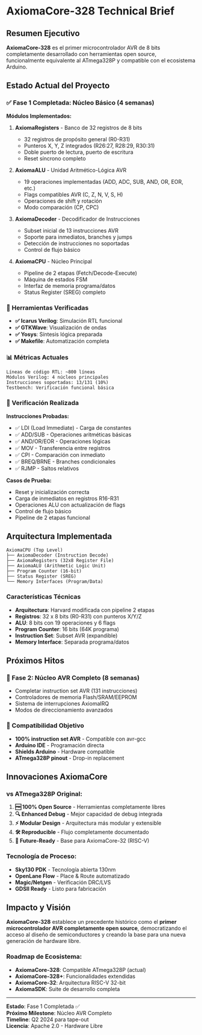# AxiomaCore-328 Technical Brief

## Resumen Ejecutivo

**AxiomaCore-328** es el primer microcontrolador AVR de 8 bits completamente desarrollado con herramientas open source, funcionalmente equivalente al ATmega328P y compatible con el ecosistema Arduino.

## Estado Actual del Proyecto

### ✅ Fase 1 Completada: Núcleo Básico (4 semanas)

**Módulos Implementados:**

1. **AxiomaRegisters** - Banco de 32 registros de 8 bits
   - 32 registros de propósito general (R0-R31)
   - Punteros X, Y, Z integrados (R26:27, R28:29, R30:31)
   - Doble puerto de lectura, puerto de escritura
   - Reset síncrono completo

2. **AxiomaALU** - Unidad Aritmético-Lógica AVR
   - 19 operaciones implementadas (ADD, ADC, SUB, AND, OR, EOR, etc.)
   - Flags compatibles AVR (C, Z, N, V, S, H)
   - Operaciones de shift y rotación
   - Modo comparación (CP, CPC)

3. **AxiomaDecoder** - Decodificador de Instrucciones
   - Subset inicial de 13 instrucciones AVR
   - Soporte para inmediatos, branches y jumps
   - Detección de instrucciones no soportadas
   - Control de flujo básico

4. **AxiomaCPU** - Núcleo Principal
   - Pipeline de 2 etapas (Fetch/Decode-Execute)
   - Máquina de estados FSM
   - Interfaz de memoria programa/datos
   - Status Register (SREG) completo

### 🔧 Herramientas Verificadas

- **✅ Icarus Verilog**: Simulación RTL funcional
- **✅ GTKWave**: Visualización de ondas
- **✅ Yosys**: Síntesis lógica preparada
- **✅ Makefile**: Automatización completa

### 📊 Métricas Actuales

```
Líneas de código RTL: ~800 líneas
Módulos Verilog: 4 núcleos principales
Instrucciones soportadas: 13/131 (10%)
Testbench: Verificación funcional básica
```

### 🧪 Verificación Realizada

**Instrucciones Probadas:**
- ✅ LDI (Load Immediate) - Carga de constantes
- ✅ ADD/SUB - Operaciones aritméticas básicas  
- ✅ AND/OR/EOR - Operaciones lógicas
- ✅ MOV - Transferencia entre registros
- ✅ CPI - Comparación con inmediato
- ✅ BREQ/BRNE - Branches condicionales
- ✅ RJMP - Saltos relativos

**Casos de Prueba:**
- Reset y inicialización correcta
- Carga de inmediatos en registros R16-R31
- Operaciones ALU con actualización de flags
- Control de flujo básico
- Pipeline de 2 etapas funcional

## Arquitectura Implementada

```
AxiomaCPU (Top Level)
├── AxiomaDecoder (Instruction Decode)
├── AxiomaRegisters (32x8 Register File) 
├── AxiomaALU (Arithmetic Logic Unit)
├── Program Counter (16-bit)
├── Status Register (SREG)
└── Memory Interfaces (Program/Data)
```

### Características Técnicas

- **Arquitectura**: Harvard modificada con pipeline 2 etapas
- **Registros**: 32 x 8 bits (R0-R31) con punteros X/Y/Z
- **ALU**: 8 bits con 19 operaciones y 6 flags
- **Program Counter**: 16 bits (64K programa)
- **Instruction Set**: Subset AVR (expandible)
- **Memory Interface**: Separada programa/datos

## Próximos Hitos

### 🔄 Fase 2: Núcleo AVR Completo (8 semanas)
- Completar instruction set AVR (131 instrucciones)
- Controladores de memoria Flash/SRAM/EEPROM
- Sistema de interrupciones AxiomaIRQ
- Modos de direccionamiento avanzados

### 🎯 Compatibilidad Objetivo
- **100% instruction set AVR** - Compatible con avr-gcc
- **Arduino IDE** - Programación directa
- **Shields Arduino** - Hardware compatible
- **ATmega328P pinout** - Drop-in replacement

## Innovaciones AxiomaCore

### vs ATmega328P Original:
1. **🆓 100% Open Source** - Herramientas completamente libres
2. **🔍 Enhanced Debug** - Mejor capacidad de debug integrada
3. **⚡ Modular Design** - Arquitectura más modular y extensible
4. **🛠️ Reproducible** - Flujo completamente documentado
5. **🚀 Future-Ready** - Base para AxiomaCore-32 (RISC-V)

### Tecnología de Proceso:
- **Sky130 PDK** - Tecnología abierta 130nm
- **OpenLane Flow** - Place & Route automatizado
- **Magic/Netgen** - Verificación DRC/LVS
- **GDSII Ready** - Listo para fabricación

## Impacto y Visión

**AxiomaCore-328** establece un precedente histórico como el **primer microcontrolador AVR completamente open source**, democratizando el acceso al diseño de semiconductores y creando la base para una nueva generación de hardware libre.

### Roadmap de Ecosistema:
- **AxiomaCore-328**: Compatible ATmega328P (actual)
- **AxiomaCore-328+**: Funcionalidades extendidas
- **AxiomaCore-32**: Arquitectura RISC-V 32-bit
- **AxiomaSDK**: Suite de desarrollo completa

---

**Estado**: Fase 1 Completada ✅  
**Próximo Milestone**: Núcleo AVR Completo  
**Timeline**: Q2 2024 para tape-out  
**Licencia**: Apache 2.0 - Hardware Libre